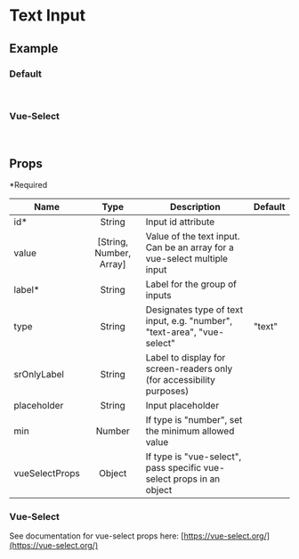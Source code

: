 # Text Input

## Example

### Default

<br>
<TextInput id="test" label="Text Input" />

### Vue-Select

<br>
<TextInput
    id="test"
    label="Vue Select"
    placeholder="Select an option or begin typing to search"
    type="vue-select"
    :vueSelectProps="{ options: ['Option 1', 'Option 2', 'Option 3'] }"
/>

## Props

\*Required

| Name           |          Type           | Description                                                              | Default |
| -------------- | :---------------------: | ------------------------------------------------------------------------ | ------- |
| id\*           |         String          | Input id attribute                                                       |         |
| value          | [String, Number, Array] | Value of the text input. Can be an array for a vue-select multiple input |         |
| label\*        |         String          | Label for the group of inputs                                            |         |
| type           |         String          | Designates type of text input, e.g. "number", "text-area", "vue-select"  | "text"  |
| srOnlyLabel    |         String          | Label to display for screen-readers only (for accessibility purposes)    |         |
| placeholder    |         String          | Input placeholder                                                        |         |
| min            |         Number          | If type is "number", set the minimum allowed value                       |         |
| vueSelectProps |         Object          | If type is "vue-select", pass specific vue-select props in an object     |         |

### Vue-Select

See documentation for vue-select props here: [https://vue-select.org/](https://vue-select.org/)
